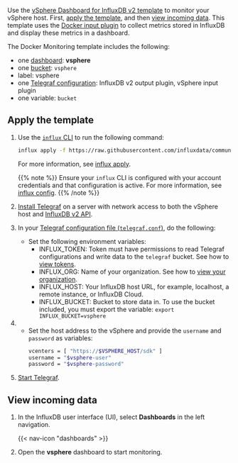 
Use the [vSphere Dashboard for InfluxDB v2 template](https://github.com/influxdata/community-templates/tree/master/vsphere) to monitor your vSphere host. First, [apply the template](#apply-the-template), and then [view incoming data](#view-incoming-data).
This template uses the [Docker input plugin](/telegraf/v1/plugins//#docker) to collect metrics stored in InfluxDB and display these metrics in a dashboard.

The Docker Monitoring template includes the following:

- one [dashboard](/influxdb/version/reference/glossary/#dashboard): **vsphere**
- one [bucket](/influxdb/version/reference/glossary/#bucket): `vsphere`
- label: vsphere
- one [Telegraf configuration](/influxdb/version/tools/telegraf-configs/): InfluxDB v2 output plugin, vSphere input plugin
- one variable: `bucket`

## Apply the template

1. Use the [`influx` CLI](/influxdb/version/reference/cli/influx/) to run the following command:

    ```sh
    influx apply -f https://raw.githubusercontent.com/influxdata/community-templates/master/vsphere/vsphere.yml
    ```
    For more information, see [influx apply](/influxdb/version/reference/cli/influx/apply/).

    {{% note %}}
Ensure your `influx` CLI is configured with your account credentials and that configuration is active. For more information, see [influx config](/influxdb/version/reference/cli/influx/config/).
    {{% /note %}}

2. [Install Telegraf](/telegraf/v1/introduction/installation/) on a server with network access to both the vSphere host and [InfluxDB v2 API](/influxdb/version/reference/api/).
3. In your [Telegraf configuration file (`telegraf.conf`)](/influxdb/version/tools/telegraf-configs/), do the following:
    - Set the following environment variables:
      - INFLUX_TOKEN: Token must have permissions to read Telegraf configurations and write data to the `telegraf` bucket. See how to [view tokens](/influxdb/version/admin/tokens/view-tokens/).
      - INFLUX_ORG: Name of your organization. See how to [view your organization](/influxdb/version/admin/organizations/view-orgs/).
      - INFLUX_HOST: Your InfluxDB host URL, for example, localhost, a remote instance, or InfluxDB Cloud.
      - INFLUX_BUCKET: Bucket to store data in. To use the bucket included, you must export the variable: `export INFLUX_BUCKET=vsphere`
4.    - Set the host address to the vSphere and provide the `username` and `password` as variables:
        ```sh
        vcenters = [ "https://$VSPHERE_HOST/sdk" ]
        username = "$vsphere-user"
        password = "$vsphere-password"
        ```

4. [Start Telegraf](/influxdb/version/write-data/no-code/use-telegraf/auto-config/#start-telegraf).

## View incoming data

1. In the InfluxDB user interface (UI), select **Dashboards** in the left navigation.

    {{< nav-icon "dashboards" >}}

2. Open the **vsphere** dashboard to start monitoring.
